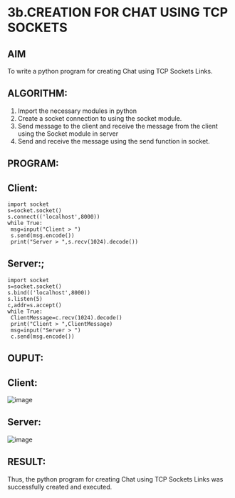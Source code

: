 # 3b.CREATION FOR CHAT USING TCP SOCKETS
## AIM
To write a python program for creating Chat using TCP Sockets Links.
## ALGORITHM:
1. Import the necessary modules in python
2. Create a socket connection to using the socket module.
3. Send message to the client and receive the message from the client using the Socket module in
 server
4. Send and receive the message using the send function in socket.
## PROGRAM:
## Client:
```
import socket
s=socket.socket()
s.connect(('localhost',8000))
while True:
 msg=input("Client > ")
 s.send(msg.encode())
 print("Server > ",s.recv(1024).decode())
```
## Server:;
```
import socket
s=socket.socket()
s.bind(('localhost',8000))
s.listen(5)
c,addr=s.accept()
while True:
 ClientMessage=c.recv(1024).decode()
 print("Client > ",ClientMessage)
 msg=input("Server > ")
 c.send(msg.encode())
```
## OUPUT:
## Client:
![image](https://github.com/kannan-nagaraju/3b_CHAT_USING_TCP_SOCKETS/assets/145742755/db05b1ff-68fe-4fd7-8463-e1e759193912)

## Server:
![image](https://github.com/kannan-nagaraju/3b_CHAT_USING_TCP_SOCKETS/assets/145742755/09fa6ec2-51ae-4531-b650-99f4f3550544)

## RESULT:
Thus, the python program for creating Chat using TCP Sockets Links was successfully 
created and executed.
